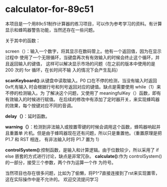 # calculator-for-89c51

本项目是一个用89c51制作计算器的练习项目，可以作为参考学习的资料。有计算显示和蜂鸣器警告功能，当然还存在一些问题。

关于其中的函数：


screen（）：输入一个数字，将其显示在数码管上。他有一个返回值，因为在显示过程中
使用了一个无限循环，当键盘再次有有效输入的时候会终止这个循环，并且返回输入的键值，
这样可以解决显示市场的问题（在之前的版本中使用的是 200 次的 for 循环，在长时间不输
入的情况下会产生乱码）

**scanKeyboard()**:从键盘中读取输入。P0 口在不停的检测，当没有输入时返回 0xff,有输入
时会根据行号和列号返回对应的键值。缺点是需要使用 while（1）来不停的检测输入。为
了解决这个问题，又使用了 meaningfulKey（）函数，即有有效输入的时候进行赋值。
在后续的修改中有添加了定时器开关，来实现蜂鸣器的效果，每个按键对应不同的音调。

**delay（）**：延时函数。

**warning（）**：检测到非法输入或按置零键的时候会调用这个函数，蜂鸣器响起并且重置单
片机。但是由于蜂鸣器现在还有问题，所以只是重置他。（重置原理是把 P1.7 和 RST 相连，
有非法输入时将 P1.7 置为 1）

**controlSystem()**:控制函数，是输入和计算逻辑。由于位数较少，所以采用了 if else
嵌套的方式进行讨论，缺点是非常冗杂。
**calculate()**:作为 controlSystem()的一部分，接受三个参数，两个作为运算一个作
为符号。

当然项目也存在很多问题，比如为了偷懒，将P1^7直接连接到了rst来实现置零，这在实际操作中是不允许的。
欢迎交流提问学习
